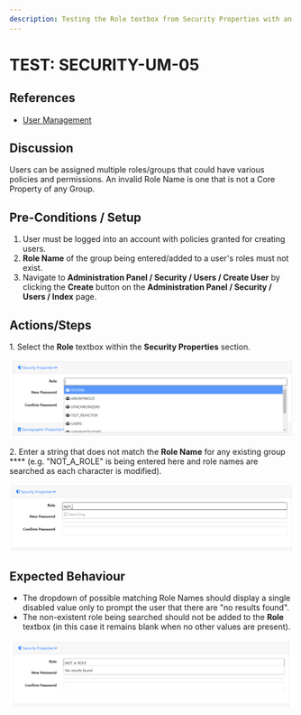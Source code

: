 ```yaml
---
description: Testing the Role textbox from Security Properties with an invalid value.
---
```


# TEST: SECURITY-UM-05

## References

* [User Management](broken-reference)

## Discussion

Users can be assigned multiple roles/groups that could have various policies and permissions. An invalid Role Name is one that is not a Core Property of any Group.&#x20;

## Pre-Conditions / Setup

1. User must be logged into an account with policies granted for creating users.
2. **Role Name** of the group being entered/added to a user's roles must not exist.
3. Navigate to **Administration Panel / Security / Users / Create User** by clicking the **Create** button on the **Administration Panel / Security / Users / Index** page.

## Actions/Steps

1\. Select the **Role** textbox within the **Security Properties** section.

![](<../../../../../../../../../.gitbook/assets/image (228).png>)

2\. Enter a string that does not match the **Role Name** for any existing group **** (e.g. "NOT\_A\_ROLE" is being entered here and role names are searched as each character is modified).&#x20;

![](<../../../../../../../../../.gitbook/assets/image (71).png>)

## Expected Behaviour

* The dropdown of possible matching Role Names should display a single disabled value only to prompt the user that there are "no results found".
* The non-existent role being searched should not be added to the **Role** textbox (in this case it remains blank when no other values are present).

![](<../../../../../../../../../.gitbook/assets/image (85).png>)
